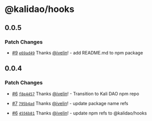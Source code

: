 # @kalidao/hooks

## 0.0.5

### Patch Changes

- [#9](https://github.com/kalidao/hooks/pull/9) [`e69ad49`](https://github.com/kalidao/hooks/commit/e69ad4947bd0d82d38332cbbf7c14f4eba0ec41c) Thanks [@ivelin](https://github.com/ivelin)! - add README.md to npm package

## 0.0.4

### Patch Changes

- [#6](https://github.com/kalidao/hooks/pull/6) [`f8e4457`](https://github.com/kalidao/hooks/commit/f8e4457a8640d33f6ae7b3519b7fb5c97ee4e4b0) Thanks [@ivelin](https://github.com/ivelin)! - Transition to Kali DAO npm repo

* [#7](https://github.com/kalidao/hooks/pull/7) [`795b4ad`](https://github.com/kalidao/hooks/commit/795b4ad8274f70260a2f2b9298b490735691bf58) Thanks [@ivelin](https://github.com/ivelin)! - update package name refs

- [#6](https://github.com/kalidao/hooks/pull/6) [`4556b81`](https://github.com/kalidao/hooks/commit/4556b81ade58f9595e7964f3ddde911ad1a203aa) Thanks [@ivelin](https://github.com/ivelin)! - update npm refs to @kalidao/hooks
